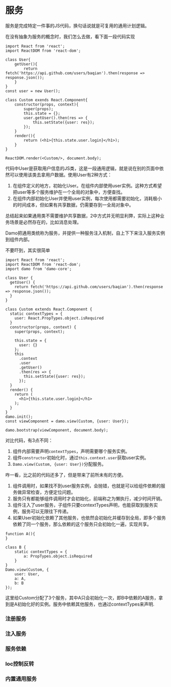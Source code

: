 # 服务

服务是完成特定一件事的JS代码，换句话说就是可复用的通用计划逻辑。

在没有抽象为服务的概念时，我们怎么去做，看下面一段代码实现

```
import React from 'react';
import ReactDOM from 'react-dom';

class User{
    getUser(){
        return fetch('https://api.github.com/users/baqian').then(response => response.json());
    }
}
const user = new User();

class Custom exends React.Component{
    constructor(props, context){
        super(props);
        this.state = {};
        user.getUser().then(res => {
            this.setState({user: res});
        });
    }
    render(){
        return (<h1>{this.state.user.login}</h1>);
    }
}

ReactDOM.render(<Custom/>, document.body);
```

代码中User是获取用户信息的JS类，这是一段通用逻辑，就是说在别的页面中依然可以使用该类去拿用户数据。使用User有2种方式：

1. 在组件定义的地方，初始化User。在组件内部使用user实例。这种方式希望把user等多个服务维护在一个全局的对象中，方便查找。
2. 在组件内部初始化User并使用user实例，每次使用都需要初始化，消耗极小的时间成本，但如果有共享数据，仍需要存到一全局对象中。

总结起来如果通用类不需要维护共享数据，2中方式并无明显利弊，实际上这种业务场景是必然存在的，比如消息处理。

Damo把通用类统称为服务，并提供一种服务注入机制，自上下下来注入服务实例到组件内部。

不要吓到，其实很简单

```
import React from 'react';
import ReactDOM from 'react-dom';
import damo from 'damo-core';

class User {
  getUser() {
    return fetch('https://api.github.com/users/baqian').then(response => response.json());
  }
}

class Custom extends React.Component {
  static contextTypes = {
    user: React.PropTypes.object.isRequired
  }
  constructor(props, context) {
    super(props, context);

    this.state = {
      user: {}
    };
    this
      .context
      .user
      .getUser()
      .then(res => {
        this.setState({user: res});
      });
  }
  render() {
    return (
      <h1>{this.state.user.login}</h1>
    );
  }
}
damo.init();
const viewComponent = damo.view(Custom, {user: User});

damo.bootstrap(viewComponent, document.body);
```

对比代码，有3点不同：

1. 组件内部需要声明`contextTypes`，声明需要哪个服务实例。
2. 组件`constructor`初始化时，通过`this.context.user`获取user实例。
3. `Damo.view(Custom, {user: User})`分配服务。

咋一看，比之前的代码还多了，但是带来了前所未有的方便。

1. 组件调用时，如果找不到user服务实例，会抛错，也就是可以给组件依赖的服务做异常检查，方便定位问题。
2. 服务只有都能够组件调用时才会初始化，前端称之为懒执行，减少时间开销。
3. 组件注入了user服务，子组件只要contextTypes声明，也能获取到服务实例，服务可以无限往下传递。
4. 如果User初始化依赖了其他服务，也依然会初始化并缓存到全局，即多个服务依赖了同一个服务，那么依赖的这个服务只会初始化一遍，实现共享。

```
function A(){
}

class B {
    static contextTypes = {
        a: PropTypes.object.isRequired
    }
}
Damo.view(Custom, {
    user: User,
    a: A,
    b: B
});
```

这里给Custom分配了3个服务，其中A只会初始化一次，即B中依赖的A服务，拿到是A初始化好的实例。服务中依赖其他服务，也通过contextTypes来声明.

### 注册服务

### 注入服务

### 服务依赖

### Ioc控制反转

### 内置通用服务



